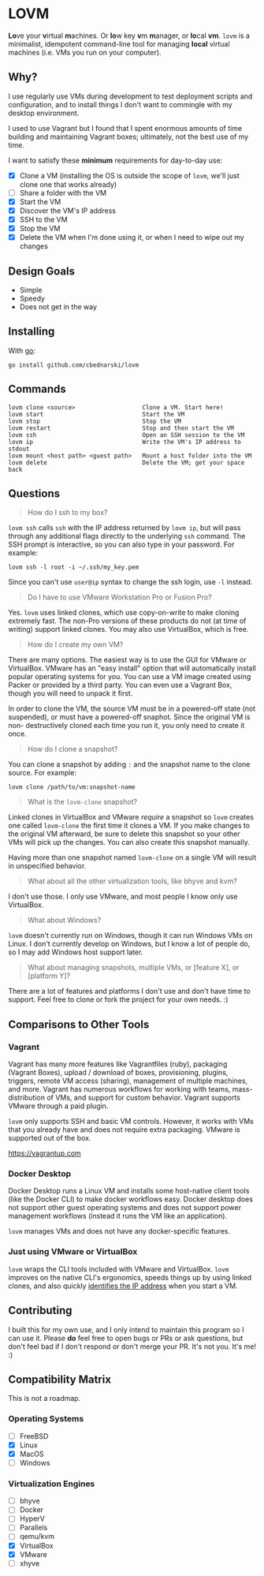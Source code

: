 # LOVM

**Lo**ve your **v**irtual **m**achines. Or **lo**w key **v**m **m**anager, or
**lo**cal **vm**. `lovm` is a minimalist, idempotent command-line tool for
managing **local** virtual machines (i.e. VMs you run on your computer).

## Why?

I use regularly use VMs during development to test deployment scripts and
configuration, and to install things I don't want to commingle with my desktop
environment.

I used to use Vagrant but I found that I spent enormous amounts of time building
and maintaining Vagrant boxes; ultimately, not the best use of my time.

I want to satisfy these **minimum** requirements for day-to-day use:

- [x] Clone a VM (installing the OS is outside the scope of `lovm`, we'll just
  clone one that works already)
- [ ] Share a folder with the VM
- [x] Start the VM
- [x] Discover the VM's IP address
- [x] SSH to the VM
- [x] Stop the VM
- [x] Delete the VM when I'm done using it, or when I need to wipe out my changes

## Design Goals

- Simple
- Speedy
- Does not get in the way

## Installing

With [go](https://golang.org/dl/):

    go install github.com/cbednarski/lovm

## Commands

    lovm clone <source>                   Clone a VM. Start here!
    lovm start                            Start the VM
    lovm stop                             Stop the VM
    lovm restart                          Stop and then start the VM
    lovm ssh                              Open an SSH session to the VM
    lovm ip                               Write the VM's IP address to stdout
    lovm mount <host path> <guest path>   Mount a host folder into the VM
    lovm delete                           Delete the VM; get your space back

## Questions

> How do I ssh to my box?

`lovm ssh` calls `ssh` with the IP address returned by `lovm ip`, but will pass
through any additional flags directly to the underlying `ssh` command. The SSH
prompt is interactive, so you can also type in your password. For example:

    lovm ssh -l root -i ~/.ssh/my_key.pem

Since you can't use `user@ip` syntax to change the ssh login, use `-l` instead.

> Do I have to use VMware Workstation Pro or Fusion Pro?

Yes. `lovm` uses linked clones, which use copy-on-write to make cloning
extremely fast. The non-Pro versions of these products do not (at time of
writing) support linked clones. You may also use VirtualBox, which is free.

> How do I create my own VM?

There are many options. The easiest way is to use the GUI for VMware or
VirtualBox. VMware has an "easy install" option that will automatically install
popular operating systems for you. You can use a VM image created using Packer
or provided by a third party. You can even use a Vagrant Box, though you will
need to unpack it first.

In order to clone the VM, the source VM must be in a powered-off state (not
suspended), or must have a powered-off snaphot. Since the original VM is non-
destructively cloned each time you run it, you only need to create it once.

> How do I clone a snapshot?

You can clone a snapshot by adding `:` and the snapshot name to the clone
source. For example:

    lovm clone /path/to/vm:snapshot-name

> What is the `lovm-clone` snapshot?

Linked clones in VirtualBox and VMware *require* a snapshot so `lovm` creates
one called `lovm-clone` the first time it clones a VM. If you make changes to
the original VM afterward, be sure to delete this snapshot so your other VMs
will pick up the changes. You can also create this snapshot manually.

Having more than one snapshot named `lovm-clone` on a single VM will result in
unspecified behavior.

> What about all the other virtualization tools, like bhyve and kvm?

I don't use those. I only use VMware, and most people I know only use
VirtualBox.

> What about Windows?

`lovm` doesn't currently run on Windows, though it can run Windows VMs on Linux.
I don't currently develop on Windows, but I know a lot of people do, so I may
add Windows host support later.

> What about managing snapshots, multiple VMs, or \[feature X\], or
  \[platform Y\]?

There are a lot of features and platforms I don't use and don't have time to
support. Feel free to clone or fork the project for your own needs. :)

## Comparisons to Other Tools

### Vagrant

Vagrant has many more features like Vagrantfiles (ruby), packaging (Vagrant
Boxes), upload / download of boxes, provisioning, plugins, triggers, remote VM
access (sharing), management of multiple machines, and more. Vagrant has
numerous workflows for working with teams, mass-distribution of VMs, and support
for custom behavior. Vagrant supports VMware through a paid plugin.

`lovm` only supports SSH and basic VM controls. However, it works with VMs that
you already have and does not require extra packaging. VMware is supported out
of the box.

<https://vagrantup.com>

### Docker Desktop

Docker Desktop runs a Linux VM and installs some host-native client tools (like
the Docker CLI) to make docker workflows easy. Docker desktop does not support
other guest operating systems and does not support power management workflows
(instead it runs the VM like an application).

`lovm` manages VMs and does not have any docker-specific features.

### Just using VMware or VirtualBox

`lovm` wraps the CLI tools included with VMware and VirtualBox. `lovm` improves
on the native CLI's ergonomics, speeds things up by using linked clones, and
also quickly [identifies the IP address][1] when you start a VM.

[1]: https://www.vmware.com/support/ws55/doc/ws_net_advanced_ipaddress.html

## Contributing

I built this for my own use, and I only intend to maintain this program so I can
use it. Please **do** feel free to open bugs or PRs or ask questions, but don't
feel bad if I don't respond or don't merge your PR. It's not you. It's me! :)

## Compatibility Matrix

This is not a roadmap.

### Operating Systems

- [ ] FreeBSD
- [x] Linux
- [x] MacOS
- [ ] Windows

### Virtualization Engines

- [ ] bhyve
- [ ] Docker
- [ ] HyperV
- [ ] Parallels
- [ ] qemu/kvm
- [x] VirtualBox
- [x] VMware
- [ ] xhyve
